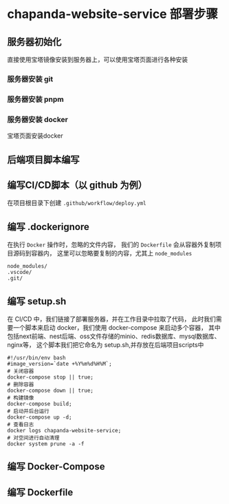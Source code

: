 # chapanda-website-service 部署步骤
## 服务器初始化
直接使用宝塔镜像安装到服务器上，可以使用宝塔页面进行各种安装
### 服务器安装 git
### 服务器安装 pnpm
### 服务器安装 docker
宝塔页面安装docker

## 后端项目脚本编写
## 编写CI/CD脚本（以 github 为例）
在项目根目录下创建 `.github/workflow/deploy.yml`

## 编写 .dockerignore
在执行 `Docker` 操作时，忽略的文件内容，
我们的 `Dockerfile` 会从容器外复制项目源码到容器内，
这里可以忽略要复制的内容，尤其上 `node_modules`
```dockerignore
node_modules/
.vscode/
.git/
```

## 编写 setup.sh
在 CI/CD 中，我们链接了部署服务器，并在工作目录中拉取了代码，
此时我们需要一个脚本来启动 docker，我们使用 docker-compose 来启动多个容器，
其中包括next前端、nest后端、oss文件存储的minio、redis数据库、mysql数据库、nginx等，
这个脚本我们把它命名为 setup.sh,并存放在后端项目scripts中
```shell
#!/usr/bin/env bash
#image_version=`date +%Y%m%d%H%M`;
# 关闭容器
docker-compose stop || true;
# 删除容器
docker-compose down || true;
# 构建镜像
docker-compose build;
# 启动并后台运行
docker-compose up -d;
# 查看日志
docker logs chapanda-website-service;
# 对空间进行自动清理
docker system prune -a -f
```
## 编写 Docker-Compose
## 编写 Dockerfile
